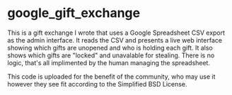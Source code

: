 google_gift_exchange
====================

This is a gift exchange I wrote that uses a Google Spreadsheet CSV export as
the admin interface.  It reads the CSV and presents a live web interface
showing which gifts are unopened and who is holding each gift.  It also shows
which gifts are "locked" and unavalable for stealing.  There is no logic,
that's all implimented by the human managing the spreadsheet.

This code is uploaded for the benefit of the community, who may use it however
they see fit according to the Simplified BSD License.



